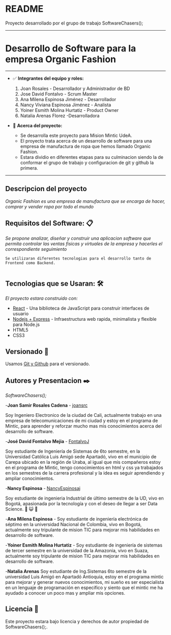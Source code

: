 # README

Proyecto desarrollado por el grupo de trabajo SoftwareChasers();

---

# **Desarrollo de Software para la empresa Organic Fashion**

---

- ✅ **Integrantes del equipo y roles:**
    1.  Joan Rosales - Desarrollador y Administrador de BD 
    2.  Jose David Fontalvo - Scrum Master
    3.  Ana Milena Espinosa Jiménez - Desarrollador
    4.  Nancy Viviana Espinosa Jiménez - Analista
    5.  Yoiner Esmith Molina Hurtatiz - Product Owner
    6.  Natalia Arenas Florez -Desarrolladora




- 📕 **Acerca del proyecto:**
    -  Se desarrolla este proyecto para Mision Mintic UdeA.
    -  El proyecto trata acerca de un desarrollo de software para una empresa de manufactura de ropa que hemos llamado Organic Fashion.
    -  Estara dividio en diferentes etapas para su culminacion siendo la de conformar el grupo de trabajo y configuracion de git y github la primera.



---

## **Descripcion del proyecto**

*Organic Fashion es una empresa de manufactura que se encarga de hacer, comprar y vender ropa por todo el mundo*


## **Requisitos del Software: 📋**

*Se propone analizar, diseñar y construir una aplicacion software que permita controlar las ventas fisicas y virtuales de la empresa y hacerles el correspondiente seguimiento*

```
Se utilizaran diferentes tecnologias para el desarrollo tanto de Frontend como Backend.


```

## **Tecnologias que se Usaran: 🛠️**

*El proyecto estara construido con:*

- [React](https://es.reactjs.org/) - Una biblioteca de JavaScript para construir interfaces de usuario
- [Nodejs + Express](https://expressjs.com/es/) - Infraestructura web rapida, minimalista y flexible para Node.js
- HTML5
- CSS3


## **Versionado 📌**

Usamos [Git y Github](http://github.com/) para el versionado.


## **Autores y Presentacion ✒️**

*SoftwareChasers();*

-**Joan Samir Rosales Cadena** - [joansrc](https://github.com/joansrc)

Soy Ingeniero Electronico de la ciudad de Cali, actualmente trabajo en una empresa de telecomunicaciones de mi ciudad y estoy en el programa de Mintic, para aprender y reforzar mucho mas mis conocimientos acerca del desarrollo de  software.

-**José David Fontalvo Mejia** - [FontalvoJ](https://github.com/FontalvoJ)

Soy estudiante de Ingeniería de Sistemas de 6to semestre, en la Universidad Católica Luis Amigó sede Apartadó, vivo en el municipio de Carepa ubicado en la región de Uraba, al igual que mis compañeros estoy en el programa de Mintic, tengo conocimientos en html y css ya trabajados en los semestres de la carrera profesional y la idea es seguir aprendiendo y ampliar conocimientos.

-**Nancy Espinosa** - [NancyEspinosaj](https://github.com/NancyEspinosaj)

Soy estudiante de ingenieria Industrial de último semestre de la UD, vivo en Bogotá, apasionada por la tecnología y con el deseo de llegar a ser Data Science. :dancer: :smiley_cat:  :new_moon_with_face:

-**Ana Milena Espinosa** - [](https://github.com/AnaMilenaE)
Soy estudiante de ingeniería electrónica de séptimo en la universidad Nacional de Colombia, vivo en Bogotá, actualmente soy tripulante de mision TIC para mejorar mis habilidades en desarrollo de software.

-**Yoiner Esmith Molina Hurtatiz** - [](https://github.com/Yoiner04)
Soy estudiante de ingeniería de sistemas de tercer semestre en la universidad de la Amazonia, vivo en Suaza, actualmente soy tripulante de mision TIC para mejorar mis habilidades en desarrollo de software.

-**Natalia Arenas**
Soy estudiante de Ing.Sistemas 6to semestre de la universidad Luis Amigó en Apartadó Antioquia, estoy en el programa mintic para mejorar y generar nuevos conocimientos, mi sueño es ser especialista en un lenguaje de programación en especifico y siento que el mintic me ha ayudado a conocer un poco mas y ampliar mis opciones.

## **Licencia 📄**

Este proyecto estara bajo licencia y derechos de autor propiedad de SoftwareChasers();.
